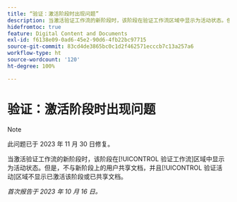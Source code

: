 ```yaml
---
title: “验证：激活阶段时出现问题”
description: 当激活验证工作流的新阶段时，该阶段在验证工作流区域中显示为活动状态。但是，文档不会与新阶段上的用户共享，并且“验证活动区域”也不会显示已激活该阶段或已共享文档。
hidefromtoc: true
feature: Digital Content and Documents
exl-id: f6138e09-0ad6-45e2-90d6-4fb22bc97715
source-git-commit: 83cd4de3865bc0c1d2f462571ecccb7c13a257a6
workflow-type: ht
source-wordcount: '120'
ht-degree: 100%

---
```


# 验证：激活阶段时出现问题

>[!NOTE]
>
>此问题已于 2023 年 11 月 30 日修复。

当激活验证工作流的新阶段时，该阶段在[!UICONTROL 验证工作流]区域中显示为活动状态。但是，不与新阶段上的用户共享文档，并且[!UICONTROL 验证活动]区域不显示已激活该阶段或已共享文档。

_首次报告于 2023 年 10 月 16 日。_
